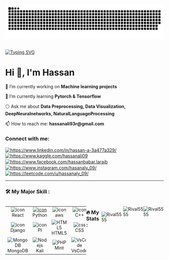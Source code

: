 <picture>
  <source media="(prefers-color-scheme: dark)" srcset="https://raw.githubusercontent.com/platane/platane/output/github-contribution-grid-snake-dark.svg">
  <source media="(prefers-color-scheme: light)" srcset="https://raw.githubusercontent.com/platane/platane/output/github-contribution-grid-snake.svg">
  <img alt="github contribution grid snake animation" src="https://raw.githubusercontent.com/platane/platane/output/github-contribution-grid-snake.svg">
</picture>
<div align="center">
  <img src="https://komarev.com/ghpvc/?username=crveskig&style=flat-square&color=blue" alt=""/>
</div>





<!--   my-ticker -->    
[![Typing SVG](https://readme-typing-svg.herokuapp.com?color=%2336BCF7&center=true&vCenter=true&width=600&lines=Hi+there+👋,+I+am+Hassan;+Welcome+to+My+Profile!;Over+2+years+of+programming+experience;Always+learning+new+things+;Machine+learning+enthusiast+;Kaggle+community+member)](https://git.io/typing-svg)

 
  </head>
  <body>
    <div class="container">
      <h1>Hi 👋, I'm Hassan</h1>
      <div class="info">
        <p>
          🔭 I’m currently working on <strong>Machine learning projects</strong>
        </p>
        <p>🌱 I’m currently learning <strong>Pytorch & Tensorflow</strong></p>
        <p>⚪ Ask me about <strong>Data Preprocessing, Data Visualization, DeepNeuralnetworks, NaturalLanguageProcessing</strong></p>
        <p>📫 How to reach me: <strong>hassanali93r@gmail.com</strong></p>
      </div>
      
<h3>Connect with me:</h3>
      <div class="social-links">
        <a
    href="https://linkedin.com/in/https://www.linkedin.com/in/hassan-a-3a477a329/"
    target="blank"
    ><img
      align="center"
      src="https://raw.githubusercontent.com/rahuldkjain/github-profile-readme-generator/master/src/images/icons/Social/linked-in-alt.svg"
      alt="https://www.linkedin.com/in/hassan-a-3a477a329/"
      height="30"
      width="40"
  /></a>
  <a href="https://kaggle.com/https://www.kaggle.com/hassanali09" target="blank"
    ><img
      align="center"
      src="https://raw.githubusercontent.com/rahuldkjain/github-profile-readme-generator/master/src/images/icons/Social/kaggle.svg"
      alt="https://www.kaggle.com/hassanali09"
      height="30"
      width="40"
  /></a>
  <a
    href="https://fb.com/https://www.facebook.com/hassanbabar.laraib"
    target="blank"
    ><img
      align="center"
      src="https://raw.githubusercontent.com/rahuldkjain/github-profile-readme-generator/master/src/images/icons/Social/facebook.svg"
      alt="https://www.facebook.com/hassanbabar.laraib"
      height="30"
      width="40"
  /></a>
  <a
    href="https://instagram.com/https://www.instagram.com/hasanaly_09/"
    target="blank"
    ><img
      align="center"
      src="https://raw.githubusercontent.com/rahuldkjain/github-profile-readme-generator/master/src/images/icons/Social/instagram.svg"
      alt="https://www.instagram.com/hasanaly_09/"
      height="30"
      width="40"
  /></a>
  <a
    href="https://www.leetcode.com/https://leetcode.com/u/hassanaly_09/"
    target="blank"
    ><img
      align="center"
      src="https://raw.githubusercontent.com/rahuldkjain/github-profile-readme-generator/master/src/images/icons/Social/leet-code.svg"
      alt="https://leetcode.com/u/hassanaly_09/"
      height="30"
      width="40"
  /></a>
</p>
  
---

### :hammer_and_wrench: My Major Skill :  
  <div style="display: flex; align-items: flex-start; align: center">
<table align="center">
  <tr>
    <td align="center" width="96">
        <img src="https://techstack-generator.vercel.app/react-icon.svg" alt="icon" width="65" height="65" />
      <br>React
    </td>
    <td align="center" width="96">
      <a href="#macropower-tech">
        <img src="https://techstack-generator.vercel.app/python-icon.svg" alt="icon" width="65" height="65" />
      </a>
      <br>Python
    </td>
    <td align="center" width="96">
        <img src="https://techstack-generator.vercel.app/aws-icon.svg" alt="icon" width="65" height="65"/>
      <br>aws
    </td>
    <td align="center" width="96">
        <img src="https://techstack-generator.vercel.app/cpp-icon.svg" alt="icon" width="65" height="65" />
      <br>C++
    </td>
    <td align="center" width="96">
        <img src="https://techstack-generator.vercel.app/redux-icon.svg" alt="icon" width="65" height="65" />
      <br>Redux
    </td>
     <td align="center" width="96">
    <img src="https://techstack-generator.vercel.app/docker-icon.svg" alt="icon" width="65" height="65" /></div>
  <br>Docker
   </td>
    <td align="center" width="96">
        <img src="https://techstack-generator.vercel.app/csharp-icon.svg" alt="icon" width="65" height="65" />
      <br>C#
    </td>
  </tr>
  <tr>
    <td align="center" width="96">
        <img src="https://techstack-generator.vercel.app/django-icon.svg" alt="icon" width="65" height="65" />
      <br>Django
    </td>
    <td align="center"  width="96">
       <img src="https://techstack-generator.vercel.app/raspberrypi-icon.svg" alt="icon" width="65" height="65" />
      <br>PI
    </td>
    <td align="center"  width="96">
        <img src="https://skillicons.dev/icons?i=html" width="48" height="48" alt="HTML5" />
      <br>HTML5
    </td>
    <td align="center" width="96">
        <img src="https://skillicons.dev/icons?i=css" width="48" height="48" alt="css" />
      <br>CSS
    </td>
    <td align="center"  width="96">
        <img src="https://skillicons.dev/icons?i=figma" width="48" height="48" alt="bootstrap" />
      <br>Figma
    </td>
    <td align="center" width="96">
        <img src="https://skillicons.dev/icons?i=tailwind" width="48" height="48" alt="tailwind" />
      <br>Tailwind
    </td>
    <td align="center" width="96">
        <img src="https://skillicons.dev/icons?i=pytorch" width="48" height="48" alt="jQuery" />
      <br>Pytorch
    </td>
  </tr>
  <tr>
    <td align="center" width="96">
        <img src="https://skillicons.dev/icons?i=mongodb" width="48" height="48" alt="MongoDB" />
      <br>MongoDB
    </td>
    <td align="center" width="96">
        <img src="https://skillicons.dev/icons?i=kali" width="48" height="48" alt="Nodejs" />
      <br>Kali
    </td>
    <td align="center" width="96">
        <img src="https://skillicons.dev/icons?i=mint" width="48" height="48" alt="PHP" />
      <br>Mint
    </td>
    <td align="center" width="96">
        <img src="https://skillicons.dev/icons?i=vscode" width="48" height="48" alt="VsCode" />
      <br>VsCode
    </td>
    <td align="center" width="96">
      <!-- <a href="https://drive.google.com/file/d/1s2Zhy-I_CQHDhpOhVUfmQmWLpfu6Amiz/view?usp=sharing"> -->
        <img src="https://techstack-generator.vercel.app/kubernetes-icon.svg" alt="icon" width="65" height="65" />
      <!-- </a> -->
      <br>Kubernetes
    </td>
    <td align="center" width="96">
        <img src="https://skillicons.dev/icons?i=opencv" width="48" height="48" alt="Sass" />
      <br>CV
    </td>
    <td align="center" width="96">
        <img src="https://skillicons.dev/icons?i=tensorflow" width="48" height="48" alt="PostgreSQL" />
      <br>TensorFlow
    </td>
 </tr>
</table>
<br><br>
    
      
---

### :fire: My Stats :
<p>&nbsp;<img align="center" src="https://github-readme-stats.vercel.app/api?username=Rival5555&show_icons=true&locale=en&theme=transparent" alt="Rival5555" /></p>
<p><img align="left" src="https://github-readme-stats.vercel.app/api/top-langs?username=Rival5555&show_icons=true&locale=en&layout=compact&theme=dracula" alt="Rival5555" /></p>


<p><img align="center" src="https://github-readme-streak-stats.herokuapp.com/?user=Rival5555&theme=monokai" alt="Rival5555" /></p>

     

